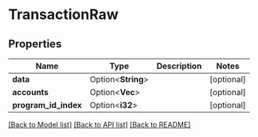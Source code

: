 # TransactionRaw

## Properties

Name | Type | Description | Notes
------------ | ------------- | ------------- | -------------
**data** | Option<**String**> |  | [optional]
**accounts** | Option<**Vec<i32>**> |  | [optional]
**program_id_index** | Option<**i32**> |  | [optional]

[[Back to Model list]](../solanabeach_api.wiki/Home.md#documentation-for-models) [[Back to API list]](../solanabeach_api.wiki/Home.md#documentation-for-api-endpoints) [[Back to README]](../solanabeach_api.wiki/Home.md)



